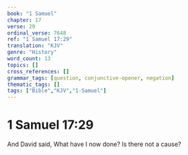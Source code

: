 ```yaml
---
book: "1 Samuel"
chapter: 17
verse: 29
ordinal_verse: 7648
ref: "1 Samuel 17:29"
translation: "KJV"
genre: "History"
word_count: 13
topics: []
cross_references: []
grammar_tags: [question, conjunctive-opener, negation]
thematic_tags: []
tags: ["Bible","KJV","1-Samuel"]
---
```


# 1 Samuel 17:29

And David said, What have I now done? Is there not a cause?
